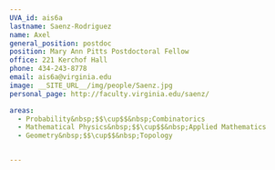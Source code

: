 ```yaml
---
UVA_id: ais6a
lastname: Saenz-Rodriguez
name: Axel
general_position: postdoc
position: Mary Ann Pitts Postdoctoral Fellow
office: 221 Kerchof Hall
phone: 434-243-8778
email: ais6a@virginia.edu
image: __SITE_URL__/img/people/Saenz.jpg
personal_page: http://faculty.virginia.edu/saenz/

areas:
  - Probability&nbsp;$$\cup$$&nbsp;Combinatorics
  - Mathematical Physics&nbsp;$$\cup$$&nbsp;Applied Mathematics
  - Geometry&nbsp;$$\cup$$&nbsp;Topology


---
```

